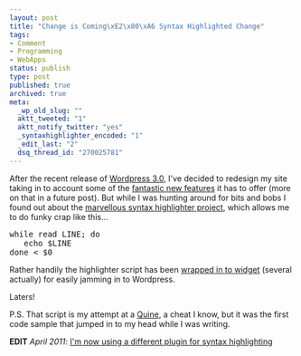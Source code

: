 ```yaml
---
layout: post
title: "Change is Coming\xE2\x80\xA6 Syntax Highlighted Change"
tags:
- Comment
- Programming
- WebApps
status: publish
type: post
published: true
archived: true
meta:
  _wp_old_slug: ""
  aktt_tweeted: "1"
  aktt_notify_twitter: "yes"
  _syntaxhighlighter_encoded: "1"
  _edit_last: "2"
  dsq_thread_id: "270025781"
---
```

After the recent release of <a href="http://wordpress.org/">Wordpress 3.0</a>, I've decided to redesign my site taking in to account some of the <a href="http://codex.wordpress.org/Version_3.0">fantastic new features</a> it has to offer (more on that in a future post). But while I was hunting around for bits and bobs I found out about the <a href="http://alexgorbatchev.com/wiki/SyntaxHighlighter">marvellous syntax highlighter project</a>, which allows me to do funky crap like this...

<pre lang="bash" line="1">
while read LINE; do
   echo $LINE
done &lt; $0
</pre>

Rather handily the highlighter script has been <a href="http://wordpress.org/extend/plugins/syntaxhighlighter/">wrapped in to widget</a> (several actually) for easily jamming in to Wordpress.

Laters!

P.S. That script is my attempt at a <a href="http://en.wikipedia.org/wiki/Quine_%28computing%29">Quine</a>, a cheat I know, but it was the first code sample that jumped in to my head while I was writing.

<strong>EDIT</strong> <em>April 2011</em>: <a href="http://www.craig-russell.co.uk/new-site-design/">I'm now using a different plugin for syntax highlighting</a>
